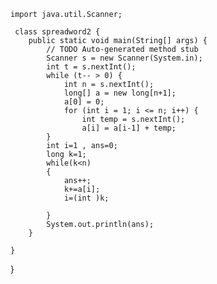     import java.util.Scanner;

     class spreadword2 {
        public static void main(String[] args) {
            // TODO Auto-generated method stub
            Scanner s = new Scanner(System.in);
            int t = s.nextInt();
            while (t-- > 0) {
                int n = s.nextInt();
                long[] a = new long[n+1];
                a[0] = 0;
                for (int i = 1; i <= n; i++) {
                    int temp = s.nextInt();
                    a[i] = a[i-1] + temp;
            }
            int i=1 , ans=0;
            long k=1;
            while(k<n)
            {
                ans++;
                k+=a[i];
                i=(int )k;

            }
            System.out.println(ans);
        }

    }

}
